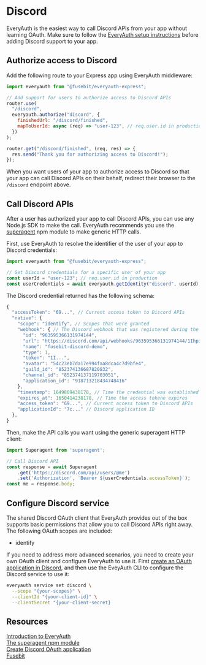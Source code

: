 # Discord

EveryAuth is the easiest way to call Discord APIs from your app without learning OAuth. Make sure to follow the [EveryAuth setup instructions](../README.md) before adding Discord support to your app.

## Authorize access to Discord

Add the following route to your Express app using EveryAuth middleware:

```javascript
import everyauth from "@fusebit/everyauth-express";

// Add support for users to authorize access to Discord APIs
router.use(
  "/discord",
  everyauth.authorize("discord", {
    finishedUrl: "/discord/finished",
    mapToUserId: async (req) => "user-123", // req.user.id in production
  })
);

router.get("/discord/finished", (req, res) => {
  res.send("Thank you for authorizing access to Discord!");
});
```

When you want users of your app to authorize access to Discord so that your app can call Discord APIs on their behalf, redirect their browser to the `/discord` endpoint above.

## Call Discord APIs

After a user has authorized your app to call Discord APIs, you can use any Node.js SDK to make the call. EveryAuth recommends you use the [superagent](https://www.npmjs.com/package/superagent) npm module to make generic HTTP calls.

First, use EveryAuth to resolve the identifier of the user of your app to Discord credentials:

```javascript
import everyauth from "@fusebit/everyauth-express";

// Get Discord credentials for a specific user of your app
const userId = "user-123"; // req.user.id in production
const userCredentials = await everyauth.getIdentity("discord", userId);
```

The Discord credential returned has the following schema:

```javascript
{
  "accessToken": "69...", // Current access token to Discord APIs
  "native": {
    "scope": "identify", // Scopes that were granted
    "webhook": { // The Discord webhook that was registered during the authorization process, if any
      "id": "963595366131974144",
      "url": "https://discord.com/api/webhooks/963595366131974144/1Ihpih6JnDMlpi3uUCbNX8mnJ6rXuZ5eCx23FGv8NmCtPA9bQc_YHWq7sJL38fEVEAEa",
      "name": "fusebit-discord-demo",
      "type": 1,
      "token": "1I...",
      "avatar": "54c23eb7da17e994faa8dca4c7d9bfe4",
      "guild_id": "852374136687820832",
      "channel_id": "852374137119703051",
      "application_id": "918713218434748416"
    },
    "timestamp": 1649809438178, // Time the credential was established
    "expires_at": 1650414238178, // Time the access tokene expires
    "access_token": "69...", // Current access token to Discord APIs
    "applicationId": "7c..." // Discord application ID
  },
}
```

Then, make the API calls you want using the generic superagent HTTP client:

```javascript
import Superagent from 'superagent';

// Call Discord API
const response = await Superagent
    .get('https://discord.com/api/users/@me')
    .set('Authorization', `Bearer ${userCredentials.accessToken}`);
const me = response.body;
```

## Configure Discord service

The shared Discord OAuth client that EveryAuth provides out of the box supports basic permissions that allow you to call Discord APIs right away. The following OAuth scopes are included:
* identify

If you need to address more advanced scenarios, you need to create your own OAuth client and configure EveryAuth to use it. First [create an OAuth application in Discord](https://discord.com/developers/applications), and then use the EveyAuth CLI to configure the Discord service to use it:

```bash
everyauth service set discord \
  --scope "{your-scopes}" \
  --clientId "{your-client-id}" \
  --clientSecret "{your-client-secret}
```

## Resources

[Introduction to EveryAuth](../README.md)  
[The superagent npm module](https://www.npmjs.com/package/superagent)  
[Create Discord OAuth application](https://discord.com/developers/applications)  
[Fusebit](https://fusebit.io)
